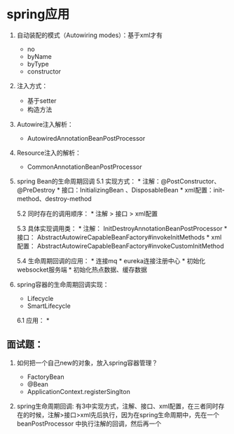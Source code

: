 # spring应用

1. 自动装配的模式（Autowiring modes）：基于xml才有
	* no
	* byName
	* byType
	* constructor

2. 注入方式：
	* 基于setter
	* 构造方法

3. Autowire注入解析：
	* AutowiredAnnotationBeanPostProcessor
	
4. Resource注入的解析：
	* CommonAnnotationBeanPostProcessor

5. spring Bean的生命周期回调
	5.1 实现方式：
		* 注解：@PostConstructor、@PreDestroy
		* 接口：InitializingBean 、DisposableBean 
		* xml配置：init-method、destroy-method
	
	5.2 同时存在的调用顺序：
		* 注解 > 接口 > xml配置
		
	5.3 具体实现调用类：
		* 注解： 	InitDestroyAnnotationBeanPostProcessor
		* 接口： 	AbstractAutowireCapableBeanFactory#invokeInitMethods
		* xml配置： AbstractAutowireCapableBeanFactory#invokeCustomInitMethod

	5.4 生命周期回调的应用：
		* 连接mq
		* eureka连接注册中心
		* 初始化websocket服务端
		* 初始化热点数据、缓存数据

6. spring容器的生命周期回调实现：
	* Lifecycle
	* SmartLifecycle
	
	6.1 应用：
		* 


## 面试题：
1. 如何把一个自己new的对象，放入spring容器管理？
	* FactoryBean
	* @Bean
	* ApplicationContext.registerSinglton
	
	
2. spring生命周期回调:
有3中实现方式，注解、接口、xml配置，在三者同时存在的时候，注解>接口>xml先后执行，因为在spring生命周期中，先在一个beanPostProcessor
中执行注解的回调，然后再一个	
	
	

	
